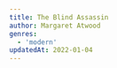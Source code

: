 ```yaml
---
title: The Blind Assassin
author: Margaret Atwood
genres:
  - 'modern'
updatedAt: 2022-01-04
---
```


